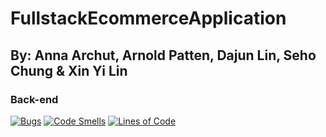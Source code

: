 # FullstackEcommerceApplication
## By: Anna Archut, Arnold Patten, Dajun Lin, Seho Chung & Xin Yi Lin

### Back-end
[![Bugs](https://sonarcloud.io/api/project_badges/measure?project=HCL-Horsham_Springboot-Backend&metric=bugs)](https://sonarcloud.io/summary/new_code?id=HCL-Horsham_Springboot-Backend) [![Code Smells](https://sonarcloud.io/api/project_badges/measure?project=HCL-Horsham_Springboot-Backend&metric=code_smells)](https://sonarcloud.io/summary/new_code?id=HCL-Horsham_Springboot-Backend) [![Lines of Code](https://sonarcloud.io/api/project_badges/measure?project=HCL-Horsham_Springboot-Backend&metric=ncloc)](https://sonarcloud.io/summary/new_code?id=HCL-Horsham_Springboot-Backend)




